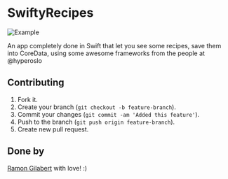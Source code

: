 # SwiftyRecipes

![Example](https://github.com/RamonGilabert/SwiftyRecipes/blob/master/Resources/App.gif)

An app completely done in Swift that let you see some recipes, save them into CoreData, using some awesome frameworks from the people at @hyperoslo

## Contributing

1. Fork it.
2. Create your branch (`git checkout -b feature-branch`).
3. Commit your changes (`git commit -am 'Added this feature'`).
4. Push to the branch (`git push origin feature-branch`).
5. Create new pull request.

## Done by

[Ramon Gilabert](http://ramongilabert.com) with love! :)
